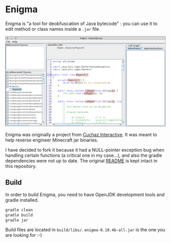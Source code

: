 # Enigma

Enigma is "a tool for deobfuscation of Java bytecode" : you can use it to edit method or class names inside a `.jar` file.

![Enigma's GUI](docs/img/screenshot.png)

Enigma was originally a project from [Cuchaz Interactive](https://www.cuchazinteractive.com/enigma/). It was meant to help reverse engineer Minecraft jar binaries.

I have decided to fork it because it had a NULL-pointer exception bug when handling certain functions (a critical one in my case...), and also the gradle dependencies were not up to date. The original [README](readme.txt) is kept intact in this repository.

## Build

In order to build Enigma, you need to have OpenJDK development tools and gradle installed.

```
gradle clean
gradle build
gradle jar
```

Build files are located in `build/libs/`. `enigma-0.10.4b-all.jar` is the one you are looking for :-)
